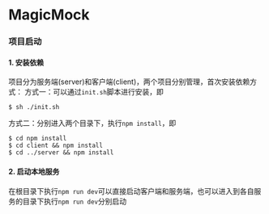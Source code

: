 # MagicMock

### 项目启动

#### 1. 安装依赖

项目分为服务端(server)和客户端(client)，两个项目分别管理，首次安装依赖方式：
方式一：可以通过`init.sh`脚本进行安装，即

```
$ sh ./init.sh
```

方式二：分别进入两个目录下，执行`npm install`，即

```
$ cd npm install
$ cd client && npm install
$ cd ../server && npm install
```

#### 2. 启动本地服务

在根目录下执行`npm run dev`可以直接启动客户端和服务端，也可以进入到各自服务的目录下执行`npm run dev`分别启动
